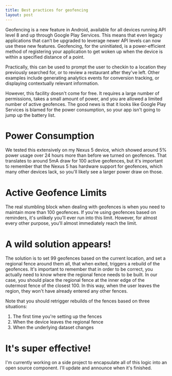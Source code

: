 ```yaml
---
title: Best practices for geofencing
layout: post
---
```

Geofencing is a new feature in Android, available for all devices running API level 8 and up through Google Play Services. This means that even legacy applications that can’t be upgraded to leverage newer API levels can now use these new features. Geofencing, for the uninitiated, is a power-efficient method of registering your application to get woken up when the device is within a specified distance of a point.

Practically, this can be used to prompt the user to checkin to a location they previously searched for, or to review a restaurant after they've left. Other examples include generating analytics events for conversion tracking, or displaying contextually relevant information.

However, this facility doesn't come for free. It requires a large number of permissions, takes a small amount of power, and you are allowed a limited number of active geofences. The good news is that it looks like Google Play Services is blamed for the power consumption, so your app isn't going to jump up the battery list.

# Power Consumption

We tested this extensively on my Nexus 5 device, which showed around 5% power usage over 24 hours more than before we turned on geofences. That translates to around 5mA draw for 100 active geofences, but it's important to remember that the Nexus 5 has hardware support for geofences, which many other devices lack, so you'll likely see a larger power draw on those.

# Active Geofence Limits

The real stumbling block when dealing with geofences is when you need to maintain more than 100 geofences. If you're using geofences based on reminders, it's unlikely you'll ever run into this limit. However, for almost every other purpose, you'll almost immediately reach the limit.

# A wild solution appears!

The solution is to set 99 geofences based on the current location, and set a regional fence around them all, that when exited, triggers a rebuild of the geofences. It's important to remember that in order to be correct, you actually need to know where the regional fence needs to be built. In our case, you should place the regional fence at the inner edge of the outermost fence of the closest 100. In this way, when the user leaves the region, they won't have already entered any other fences.

Note that you should retrigger rebuilds of the fences based on three situations:

1. The first time you're setting up the fences
2. When the device leaves the regional fence
3. When the underlying dataset changes

# It's super effective!

I'm currently working on a side project to encapsulate all of this logic into an open source component. I'll update and announce when it's finished.